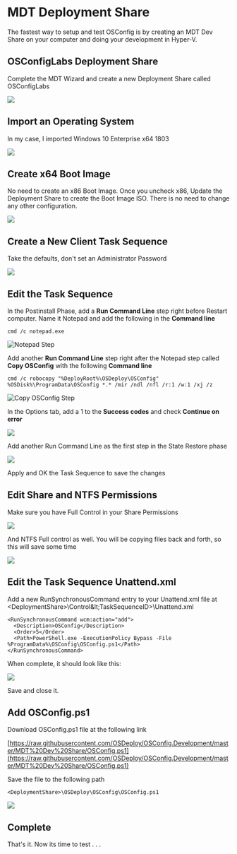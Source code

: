 # MDT Deployment Share

The fastest way to setup and test OSConfig is by creating an MDT Dev Share on your computer and doing your development in Hyper-V.

## OSConfigLabs Deployment Share

Complete the MDT Wizard and create a new Deployment Share called OSConfigLabs

![](../../.gitbook/assets/2018-08-06_22-56-12.png)

## Import an Operating System

In my case, I imported Windows 10 Enterprise x64 1803

![](../../.gitbook/assets/2018-08-06_23-00-23.png)

## Create x64 Boot Image

No need to create an x86 Boot Image. Once you uncheck x86, Update the Deployment Share to create the Boot Image ISO. There is no need to change any other configuration.

![](../../.gitbook/assets/2018-08-06_23-01-42.png)

## Create a New Client Task Sequence

Take the defaults, don't set an Administrator Password

![](../../.gitbook/assets/2018-08-07_0-11-44.png)

## Edit the Task Sequence

In the Postinstall Phase, add a **Run Command Line** step right before Restart computer. Name it Notepad and add the following in the **Command line**

```text
cmd /c notepad.exe
```

![Notepad Step](../../.gitbook/assets/2018-08-06_23-47-23.png)

Add another **Run Command Line** step right after the Notepad step called **Copy OSConfig** with the following **Command line**

```text
cmd /c robocopy "%DeployRoot%\OSDeploy\OSConfig" %OSDisk%\ProgramData\OSConfig *.* /mir /ndl /nfl /r:1 /w:1 /xj /z
```

![Copy OSConfig Step](../../.gitbook/assets/2018-08-07_0-07-31.png)

In the Options tab, add a 1 to the **Success codes** and check **Continue on error**

![](../../.gitbook/assets/2018-08-07_0-09-29.png)

Add another Run Command Line as the first step in the State Restore phase

![](../../.gitbook/assets/2018-08-07_0-13-21.png)

Apply and OK the Task Sequence to save the changes

## Edit Share and NTFS Permissions

Make sure you have Full Control in your Share Permissions

![](../../.gitbook/assets/2018-08-07_0-22-54.png)

And NTFS Full control as well. You will be copying files back and forth, so this will save some time

![](../../.gitbook/assets/2018-08-07_0-24-49.png)

## Edit the Task Sequence Unattend.xml

Add a new RunSynchronousCommand entry to your Unattend.xml file at &lt;DeploymentShare&gt;\Control\&lt;TaskSequenceID&gt;\Unattend.xml

```text
<RunSynchronousCommand wcm:action="add">
  <Description>OSConfig</Description>
  <Order>5</Order>
  <Path>PowerShell.exe -ExecutionPolicy Bypass -File %ProgramData%\OSConfig\OSConfig.ps1</Path>
</RunSynchronousCommand>
```

When complete, it should look like this:

![](../../.gitbook/assets/2018-08-07_0-27-35.png)

Save and close it.

## Add OSConfig.ps1

Download OSConfig.ps1 file at the following link

[https://raw.githubusercontent.com/OSDeploy/OSConfig.Development/master/MDT%20Dev%20Share/OSConfig.ps1](https://raw.githubusercontent.com/OSDeploy/OSConfig.Development/master/MDT%20Dev%20Share/OSConfig.ps1)

Save the file to the following path

```text
<DeploymentShare>\OSDeploy\OSConfig\OSConfig.ps1
```

![](../../.gitbook/assets/2018-08-07_1-43-23.png)

## Complete

That's it. Now its time to test . . .

